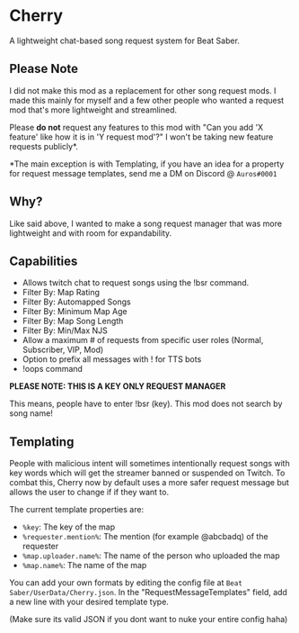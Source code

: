 # Cherry
A lightweight chat-based song request system for Beat Saber.

## Please Note
I did not make this mod as a replacement for other song request mods. I made this mainly for myself and a few other people who wanted a request mod that's more lightweight and streamlined.

Please **do not** request any features to this mod with "Can you add 'X feature' like how it is in 'Y request mod'?" I won't be taking new feature requests publicly*.

*The main exception is with Templating, if you have an idea for a property for request message templates, send me a DM on Discord @ `Auros#0001`

## Why?
Like said above, I wanted to make a song request manager that was more lightweight and with room for expandability.

## Capabilities
- Allows twitch chat to request songs using the !bsr <key> command.
- Filter By: Map Rating
- Filter By: Automapped Songs
- Filter By: Minimum Map Age
- Filter By: Map Song Length
- Filter By: Min/Max NJS
- Allow a maximum # of requests from specific user roles (Normal, Subscriber, VIP, Mod)
- Option to prefix all messages with ! for TTS bots
- !oops command

**PLEASE NOTE: THIS IS A KEY ONLY REQUEST MANAGER**

This means, people have to enter !bsr (key). This mod does not search by song name!
  
## Templating

  People with malicious intent will sometimes intentionally request songs with key words which will get the streamer banned or suspended on Twitch.
  To combat this, Cherry now by default uses a more safer request message but allows the user to change if if they want to.
  
  The current template properties are:
  * `%key`: The key of the map
  * `%requester.mention%`: The mention (for example @abcbadq) of the requester
  * `%map.uploader.name%`: The name of the person who uploaded the map
  * `%map.name%`: The name of the map
  
  You can add your own formats by editing the config file at `Beat Saber/UserData/Cherry.json`. In the "RequestMessageTemplates" field, add a new line with your desired template type.
  
  (Make sure its valid JSON if you dont want to nuke your entire config haha) 
